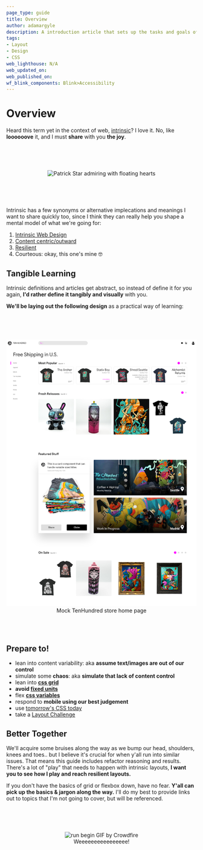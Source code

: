 ```yaml
---
page_type: guide
title: Overview
author: adamargyle
description: A introduction article that sets up the tasks and goals of the guide
tags:
- Layout
- Design
- CSS
web_lighthouse: N/A
web_updated_on:
web_published_on:
wf_blink_components: Blink>Accessibility
---
```


# Overview
Heard this term yet in the context of web, [intrinsic](https://adactio.com/journal/13671)? I love it. No, like **loooooove** it, and I must **share** with you **the joy**.

<figure style="text-align:center; margin: 5rem 0;">
  <img src="https://media3.giphy.com/media/26FLdmIp6wJr91JAI/giphy.gif?cid=3640f6095c9541ae7945334751d09c8b" alt="Patrick Star admiring with floating hearts">
</figure>

Intrinsic has a few synonyms or alternative implecations and meanings I want to share quickly too, since I think they can really help you shape a mental model of what we're going for:
1. [Intrinsic Web Design](https://twitter.com/jensimmons/status/980980521848127488?lang=en)
1. [Content centric/outward](http://bradfrost.com/blog/post/7-habits-of-highly-effective-media-queries/)
1. [Resilient](https://www.smashingmagazine.com/2017/03/resilient-web-design/)
1. Courteous: okay, this one's mine 🤓

## Tangible Learning
Intrinsic definitions and articles get abstract, so instead of define it for you again, **I'd rather define it tangibly and visually** with you.

**We'll be laying out the following design** as a practical way of learning:

<figure style="text-align:center; margin: 5rem 0;">
  <img src="home.png" alt="TenHundred store home page" class="screenshot">
  <figcaption>Mock TenHundred store home page</figcaption>
</figure>


## Prepare to!
- lean into content variability: aka **assume text/images are out of our control**
- simulate some **chaos**: aka **simulate that lack of content control**
- lean into **[css grid](https://css-tricks.com/snippets/css/complete-guide-grid/)**
- **avoid [fixed units](https://www.w3.org/TR/css-sizing-3/)**
- flex [**css variables**](https://www.smashingmagazine.com/2017/04/start-using-css-custom-properties/)
- respond to **mobile using our best judgement**
- use [tomorrow's CSS today](https://preset-env.cssdb.org)
- take a [Layout Challenge](#)


## Better Together
We'll acquire some bruises along the way as we bump our head, shoulders, knees and toes.. but I believe it's crucial for when y'all run into similar issues. That means this guide includes refactor reasoning and results. There's a lot of "play" that needs to happen with intrinsic layouts, **I want you to see how I play and reach resilient layouts.**

If you don't have the basics of grid or flexbox down, have no fear. **Y'all can pick up the basics & jargon along the way.** I'll do my best to provide links out to topics that I'm not going to cover, but will be referenced.

<figure style="text-align:center; margin: 5rem 0;">
  <img src="https://media3.giphy.com/media/l0IyjiXOXTX6Yemsg/giphy.gif?cid=3640f6095c9542263268556d73ffef90" alt="run begin GIF by Crowdfire">
  <figcaption>Weeeeeeeeeeeeeeee!</figcaption>
</figure>
